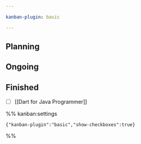 ```yaml
---

kanban-plugin: basic

---
```


## Planning



## Ongoing



## Finished

- [ ] [[Dart for Java Programmer]]




%% kanban:settings
```
{"kanban-plugin":"basic","show-checkboxes":true}
```
%%